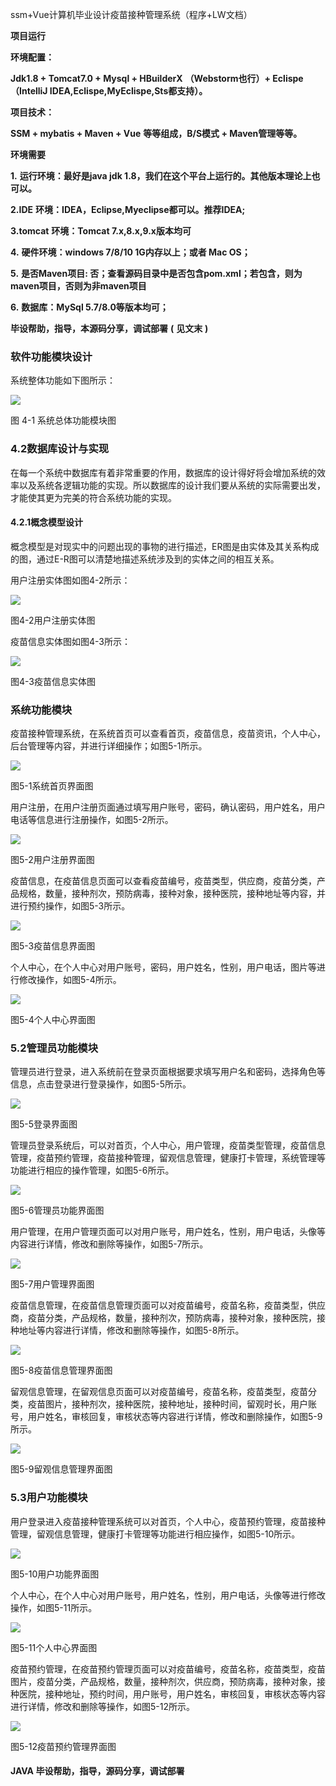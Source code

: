 ssm+Vue计算机毕业设计疫苗接种管理系统（程序+LW文档）

**项目运行**

**环境配置：**

**Jdk1.8 + Tomcat7.0 + Mysql + HBuilderX** **（Webstorm也行）+ Eclispe（IntelliJ
IDEA,Eclispe,MyEclispe,Sts都支持）。**

**项目技术：**

**SSM + mybatis + Maven + Vue** **等等组成，B/S模式 + Maven管理等等。**

**环境需要**

**1.** **运行环境：最好是java jdk 1.8，我们在这个平台上运行的。其他版本理论上也可以。**

**2.IDE** **环境：IDEA，Eclipse,Myeclipse都可以。推荐IDEA;**

**3.tomcat** **环境：Tomcat 7.x,8.x,9.x版本均可**

**4.** **硬件环境：windows 7/8/10 1G内存以上；或者 Mac OS；**

**5.** **是否Maven项目: 否；查看源码目录中是否包含pom.xml；若包含，则为maven项目，否则为非maven项目**

**6.** **数据库：MySql 5.7/8.0等版本均可；**

**毕设帮助，指导，本源码分享，调试部署** **(** **见文末** **)**

### 软件功能模块设计

系统整体功能如下图所示：

![](./res/80e75ce874be491dafdb9a0af6d6c970.png)

图 4-1 系统总体功能模块图

### 4.2数据库设计与实现

在每一个系统中数据库有着非常重要的作用，数据库的设计得好将会增加系统的效率以及系统各逻辑功能的实现。所以数据库的设计我们要从系统的实际需要出发，才能使其更为完美的符合系统功能的实现。

#### 4.2.1概念模型设计

概念模型是对现实中的问题出现的事物的进行描述，ER图是由实体及其关系构成的图，通过E-R图可以清楚地描述系统涉及到的实体之间的相互关系。

用户注册实体图如图4-2所示：

![](./res/9e67012bbf7a4b16bf5f0079e67d03b9.png)

图4-2用户注册实体图

疫苗信息实体图如图4-3所示：

![](./res/86c2dde238344ed99bf2370db712ee13.png)

图4-3疫苗信息实体图

### 系统功能模块

疫苗接种管理系统，在系统首页可以查看首页，疫苗信息，疫苗资讯，个人中心，后台管理等内容，并进行详细操作；如图5-1所示。

![](./res/1aa18053bbd845f5bf8fd8abb2b5b8ae.png)

图5-1系统首页界面图

用户注册，在用户注册页面通过填写用户账号，密码，确认密码，用户姓名，用户电话等信息进行注册操作，如图5-2所示。

![](./res/3a9f22fa9f344040817c0e19b00735ac.png)

图5-2用户注册界面图

疫苗信息，在疫苗信息页面可以查看疫苗编号，疫苗类型，供应商，疫苗分类，产品规格，数量，接种剂次，预防病毒，接种对象，接种医院，接种地址等内容，并进行预约操作，如图5-3所示。

![](./res/514b04c31f6f48e1993655f74402c482.png)

图5-3疫苗信息界面图

个人中心，在个人中心对用户账号，密码，用户姓名，性别，用户电话，图片等进行修改操作，如图5-4所示。

![](./res/b1369ac94c2b4f57981b134bb81b265f.png)

图5-4个人中心界面图

### 5.2管理员功能模块

管理员进行登录，进入系统前在登录页面根据要求填写用户名和密码，选择角色等信息，点击登录进行登录操作，如图5-5所示。

![](./res/8355ced0943849d2bf18aed7e571d579.png)

图5-5登录界面图

管理员登录系统后，可以对首页，个人中心，用户管理，疫苗类型管理，疫苗信息管理，疫苗预约管理，疫苗接种管理，留观信息管理，健康打卡管理，系统管理等功能进行相应的操作管理，如图5-6所示。

![](./res/90e3e9ea4f914c48afdaeb705bc72d8b.png)

图5-6管理员功能界面图

用户管理，在用户管理页面可以对用户账号，用户姓名，性别，用户电话，头像等内容进行详情，修改和删除等操作，如图5-7所示。

![](./res/1bfb688367934d3081bf28552c0710a2.png)

图5-7用户管理界面图

疫苗信息管理，在疫苗信息管理页面可以对疫苗编号，疫苗名称，疫苗类型，供应商，疫苗分类，产品规格，数量，接种剂次，预防病毒，接种对象，接种医院，接种地址等内容进行详情，修改和删除等操作，如图5-8所示。

![](./res/8257f4b9d262444497a16554a91aed08.png)

图5-8疫苗信息管理界面图

留观信息管理，在留观信息页面可以对疫苗编号，疫苗名称，疫苗类型，疫苗分类，疫苗图片，接种剂次，接种医院，接种地址，接种时间，留观时长，用户账号，用户姓名，审核回复，审核状态等内容进行详情，修改和删除操作，如图5-9所示。

![](./res/9a9b7af177de41229261f2de9c3eaefa.png)

图5-9留观信息管理界面图

### 5.3用户功能模块

用户登录进入疫苗接种管理系统可以对首页，个人中心，疫苗预约管理，疫苗接种管理，留观信息管理，健康打卡管理等功能进行相应操作，如图5-10所示。

![](./res/51eb4592901e480aa2fcf64ad8cb371a.png)

图5-10用户功能界面图

个人中心，在个人中心对用户账号，用户姓名，性别，用户电话，头像等进行修改操作，如图5-11所示。

![](./res/9b4873359e724e6a8c579876fe0c8280.png)

图5-11个人中心界面图

疫苗预约管理，在疫苗预约管理页面可以对疫苗编号，疫苗名称，疫苗类型，疫苗图片，疫苗分类，产品规格，数量，接种剂次，供应商，预防病毒，接种对象，接种医院，接种地址，预约时间，用户账号，用户姓名，审核回复，审核状态等内容进行详情，修改和删除等操作，如图5-12所示。

![](./res/71154ad9a6974831b4b9c1e2e1f0d7c2.png)

图5-12疫苗预约管理界面图

#### **JAVA** **毕设帮助，指导，源码分享，调试部署**

